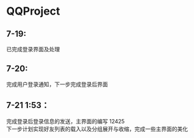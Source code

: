 # QQProject

## 7-19:
已完成登录界面及处理

## 7-20: 
完成用户登录通知，下一步完成登录后界面

## 7-21 1:53：

完成登录后登录信息的发送，主界面的编写
12425	
下一步计划实现好友列表的载入以及分组展开与收缩，完成一些主界面的美化

